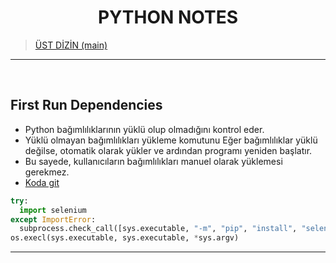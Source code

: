 <h1 align="center" id="python-notes"> PYTHON NOTES </h1>

> [ÜST DİZİN  (main) ](../README.md)

<hr>

<br>



## First Run Dependencies

* Python bağımlılıklarının yüklü olup olmadığını kontrol eder.
* Yüklü olmayan bağımlılıkları yükleme komutunu Eğer bağımlılıklar yüklü değilse, otomatik olarak yükler ve ardından programı yeniden başlatır.
* Bu sayede, kullanıcıların bağımlılıkları manuel olarak yüklemesi gerekmez.
* [Koda git](first-run-dependencies.py)


```python
try:
  import selenium
except ImportError:
  subprocess.check_call([sys.executable, "-m", "pip", "install", "selenium"])
os.execl(sys.executable, sys.executable, *sys.argv)
```

<hr>